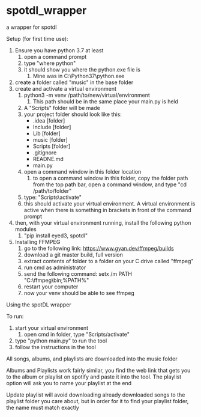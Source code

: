 # spotdl_wrapper
a wrapper for spotdl


Setup (for first time use):

1. Ensure you have python 3.7 at least
    1. open a command prompt
    2. type "where python"
    3. it should show you where the python.exe file is
        1. Mine was in C:\Python37\python.exe 
2. create a folder called "music" in the base folder
3. create and activate a virtual environment
    1. python3 -m venv /path/to/new/virtual/environment
        1. This path should be in the same place your main.py is held
    2. A "Scripts" folder will be made
    3. your project folder should look like this:
        - .idea [folder]
        - Include [folder]
        - Lib [folder]
        - music [folder]
        - Scripts [folder]
        - .gitignore
        - READNE.md
        - main.py
    4. open a command window in this folder location
        1. to open a command window in this folder, copy the folder path from the top path bar, open a command window, and type "cd /path/to/folder"
    6. type: "Scripts\activate"
    7. this should activate your virtual environment. A virtual environment is active when there is something in brackets in front of the command prompt
4. then, with your virtual environment running, install the following python modules
    1. "pip install eyed3, spotdl"
5. Installing FFMPEG
    1. go to the following link: https://www.gyan.dev/ffmpeg/builds
    2. download a git master build, full version
    3. extract contents of folder to a folder on your C drive called "ffmpeg"
    4. run cmd as administrator
    5. send the following command: setx /m PATH "C:\ffmpeg\bin;%PATH%"
    6. restart your computer
    7. now your venv should be able to see ffmpeg

Using the spotDL wrapper

To run:
1. start your virtual environment
    1. open cmd in folder, type "Scripts/activate"
2. type "python main.py" to run the tool
3. follow the instructions in the tool

All songs, albums, and playlists are downloaded into the music folder

Albums and Playlists work fairly similar, you find the web link that gets you to the album or playlist on spotify and paste it into the tool. The playlist option will ask you to name your playlist at the end

Update playlist will avoid downloading already downloaded songs to the playlist folder you care about, but in order for it to find your playlist folder, the name must match exactly
